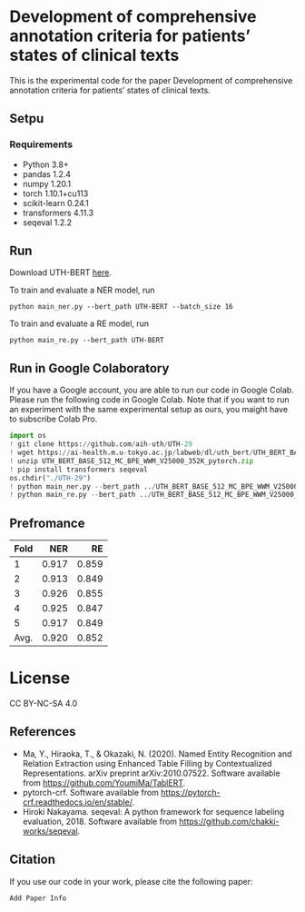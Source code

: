 # Development of comprehensive annotation criteria for patients’ states of clinical texts

This is the experimental code for the paper Development of comprehensive annotation criteria for patients’ states of clinical texts.

## Setpu
### Requirements

- Python 3.8+
- pandas 1.2.4
- numpy 1.20.1
- torch 1.10.1+cu113
- scikit-learn 0.24.1
- transformers 4.11.3
- seqeval 1.2.2

## Run

Download UTH-BERT [here](https://ai-health.m.u-tokyo.ac.jp/home/research/uth-bert).

To train and evaluate a NER model, run
```
python main_ner.py --bert_path UTH-BERT --batch_size 16
```

To train and evaluate a RE model, run
```
python main_re.py --bert_path UTH-BERT
```

## Run in Google Colaboratory

If you have a Google account, you are able to run our code in Google Colab.
Please run the following code in Google Colab.
Note that if you want to run an experiment with the same experimental setup as ours, you maight have to subscribe Colab Pro.

```python
import os
! git clone https://github.com/aih-uth/UTH-29
! wget https://ai-health.m.u-tokyo.ac.jp/labweb/dl/uth_bert/UTH_BERT_BASE_512_MC_BPE_WWM_V25000_352K_pytorch.zip
! unzip UTH_BERT_BASE_512_MC_BPE_WWM_V25000_352K_pytorch.zip
! pip install transformers seqeval
os.chdir("./UTH-29")
! python main_ner.py --bert_path ../UTH_BERT_BASE_512_MC_BPE_WWM_V25000_352K --batch_size 16
! python main_re.py --bert_path ../UTH_BERT_BASE_512_MC_BPE_WWM_V25000_352K
```

## Prefromance
| Fold | NER |RE|
|:---|---:|---:|
|1 |0.917|0.859|
|2 |0.913|0.849|
|3 |0.926|0.855|
|4 |0.925|0.847|
|5 |0.917|0.849|
|Avg. |0.920|0.852|

# License
CC BY-NC-SA 4.0

## References

- Ma, Y., Hiraoka, T., & Okazaki, N. (2020). Named Entity Recognition and Relation Extraction using Enhanced Table Filling by Contextualized Representations. arXiv preprint arXiv:2010.07522. Software available from https://github.com/YoumiMa/TablERT.
- pytorch-crf. Software available from https://pytorch-crf.readthedocs.io/en/stable/.
- Hiroki Nakayama. seqeval: A python framework for sequence labeling evaluation, 2018. Software available from https://github.com/chakki-works/seqeval.

## Citation

If you use our code in your work, please cite the following paper:
```
Add Paper Info
```
